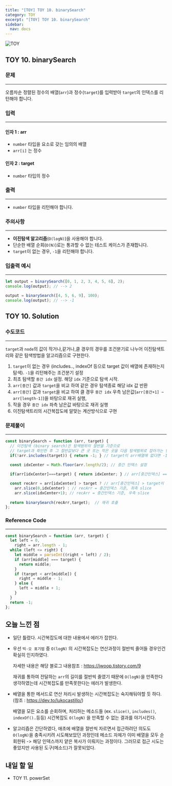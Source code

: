 ```yaml
---
title: "[TOY] TOY 10. binarySearch"
category: TOY
excerpt: "[TOY] TOY 10. binarySearch"
sidebar:
  nav: docs
---
```


![TOY](https://user-images.githubusercontent.com/83164003/131701318-f0ff36c4-1fcc-4f21-b978-18a9d8ec3386.jpg)
## TOY 10. binarySearch
### 문제
---
오름차순 정렬된 정수의 배열(`arr`)과 정수(`target`)를 입력받아 `target`의 인덱스를 리턴해야 합니다.



### 입력
---
#### 인자 1 : arr
- `number` 타입을 요소로 갖는 임의의 배열
-  `arr[i]` 는 정수

#### 인자 2 : target
- `number` 타입의 정수

### 출력
---
- `number` 타입을 리턴해야 합니다.

### 주의사항
---
- **이진탐색 알고리즘**(`O(logN)`)을 사용해야 합니다.
- 단순한 배열 순회(`O(N)`)로는 통과할 수 없는 테스트 케이스가 존재합니다.
- `target`이 없는 경우, `-1`을 리턴해야 합니다.

### 입출력 예시
---
```javascript
let output = binarySearch([0, 1, 2, 3, 4, 5, 6], 2);
console.log(output); // --> 2

output = binarySearch([4, 5, 6, 9], 100);
console.log(output); // --> -1
```


## TOY 10. Solution
### 수도코드
---
`target`과 `node`의 값이 작거나,같거나,클 경우의 경우를 조건분기로 나누어 이진탐색트리와 같은 탐색방법을 알고리즘으로 구현한다.

1. `target`이 없는 경우 (includes.., indexOf 등으로 target 값이 배열에 존재하는지 탐색). `-1`을 리턴해주는 조건분기 설정
2.  최초 탐색할 `중간 idx` 설정. 해당 `idx` 기준으로 탐색 시작.
3.  `arr[중간]` 값과 `target`을 비교 하여 같은 경우 탐색종료 해당 idx 값 반환
4.   `arr[중간]` 값과 `target`을 비교 하여 클 경우 `중간 idx` 우측 남은값(`arr[중간+1] ~ arr[length-1]`)을 바탕으로 재귀 실행, 
5.   작을 경우 `중간 idx` 좌측 남은값 바탕으로 재귀 실행
6.  이진탐색트리의 시간복잡도에 알맞는 계산방식으로 구현

### 문제풀이
---
```javascript 
const binarySearch = function (arr, target) {
  // 이진탐색 (binary search)은 탐색범위의 절반을 기준으로 
  // target과 확인한 후 그 절반값보다 큰 곳 또는 작은 곳을 다음 탐색범위로 잡아가는 탐색방법
  if(!arr.includes(target)) { return -1; } // target이 arr배열에 없다면 -1 리턴
  
  const idxCenter = Math.floor(arr.length/2); // 중간 인덱스 설정

  if(arr[idxCenter]===target) { return idxCenter; } // arr[중간인덱스] === target과 같다면, rootNode 가 타겟인 경우이다.

  const recArr = arr[idxCenter] > target ? // arr[중간인덱스] > target이 크다면 root의 좌측으로 탐색이 진행되야함
    arr.slice(0,idxCenter) : // recArr = 중간인덱스 기준, 좌측 slice
    arr.slice(idxCenter+1); // recArr = 중간인덱스 기준, 우측 slice
  
  return binarySearch(recArr,target);  // 재귀 호출
};
```
### Reference Code
---
```javascript
const binarySearch = function (arr, target) {
  let left = 0,
    right = arr.length - 1;
  while (left <= right) {
    let middle = parseInt((right + left) / 2);
    if (arr[middle] === target) {
      return middle;
    }
    if (target < arr[middle]) {
      right = middle - 1;
    } else {
      left = middle + 1;
    }
  }
  return -1;
};
```
## 오늘 느낀 점
- 일단 틀렸다. 시간복잡도에 대한 내용에서 에러가 잡힌다. 
- 우선 `빅-오 표기법` 중 `O(logN)` 의 시간복잡도는 연산과정이 절반씩 줄어들 경우인건 확실히 인지하였다. 

  자세한 내용은 해당 블로그 내용참조 : <a href="https://jwoop.tistory.com/9" target="_blank">https://jwoop.tistory.com/9</a>
	
  재귀를 통하여 전달하는 `arr`의 길이를 절반씩 줄였기 때문에 `O(logN)`을 만족한다 생각하였는데 시간복잡도를 만족못한다는 에러가 발생한다. 
	
- 배열을 통한 메서드로 연산 처리시 발생하는 시간복잡도는 숙지해둬야할 듯 하다. (참조 : <a href="https://dev.to/lukocastillo/time-complexity-big-0-for-javascript-array-methods-and-examples-mlg" target="_blank">https://dev.to/lukocastillo/<a>)

  배열을 모든 요소를 순회하며, 처리하는 메소드들 (ex. `slice()`, `includes()`, `indexOf()`..등등) 시간복잡도 `O(logN)` 을 만족할 수 없는 결과를 야기시킨다.

- 알고리즘은 간단하였다, 애초에 배열을 절반씩 자르면서 접근하려던 의도도 `O(logN)`을 충족시키려 시도해보았던 과정인데 메소드 자체가 이미 배열을 모두 순회한뒤 -> 해당 인덱스까지 얕은 복사가 이뤄지는 과정이다. 그러므로 접근 시도는 좋았지만 사용된 도구(메소드)가 잘못되었다.

## 내일 할 일
- TOY 11. powerSet
